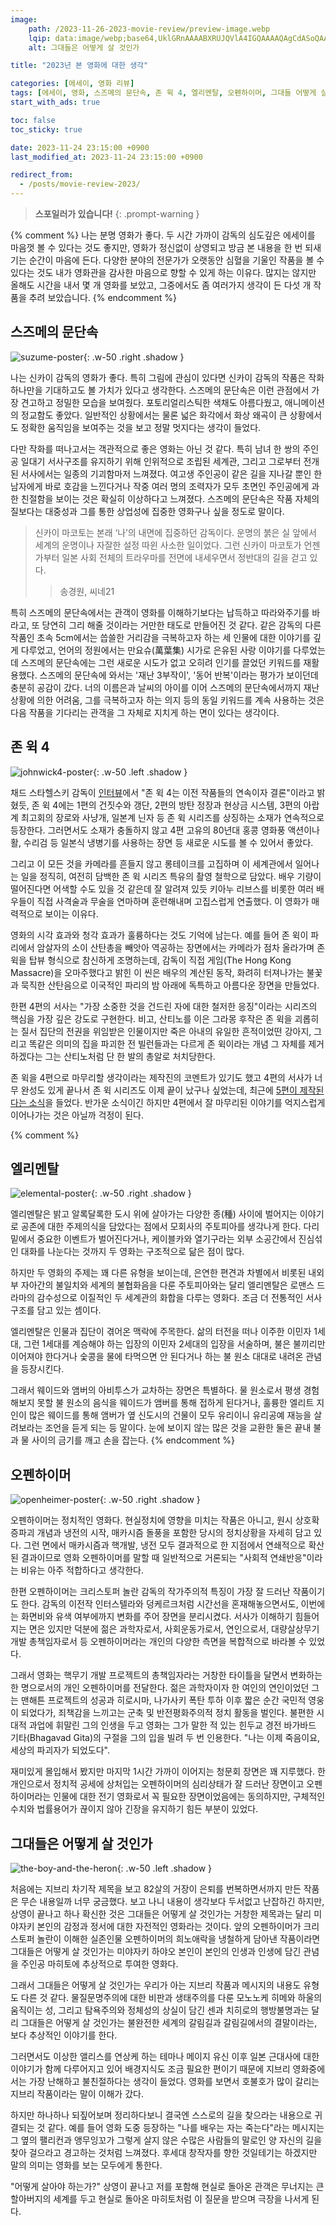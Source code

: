 ```yaml
---
image:
    path: /2023-11-26-2023-movie-review/preview-image.webp
    lqip: data:image/webp;base64,UklGRnAAAABXRUJQVlA4IGQAAAAQAgCdASoQAAgAAgA0JaACdAYtpzl/B4u4AP7316Ym0YB1WfrICzJ9WhT3z/F97BdlzfuaIObCT81VHxO8ifmW7rutNSyHlhU9LBs4+B45TxU6lEqT6pY3XoJZHNcRIMwf38gA
    alt: 그대들은 어떻게 살 것인가

title: "2023년 본 영화에 대한 생각"

categories: [에세이, 영화 리뷰]
tags: [에세이, 영화, 스즈메의 문단속, 존 윅 4, 엘리멘탈, 오펜하이머, 그대들 어떻게 살 것인가]
start_with_ads: true

toc: false
toc_sticky: true

date: 2023-11-24 23:15:00 +0900
last_modified_at: 2023-11-24 23:15:00 +0900

redirect_from:
  - /posts/movie-review-2023/
---
```


> **스포일러가 있습니다!**
{: .prompt-warning }

{% comment %}
나는 분명 영화가 좋다. 두 시간 가까이 감독의 심도깊은 에세이를 마음껏 볼 수 있다는 것도 좋지만, 영화가 정신없이 상영되고 방금 본 내용을 한 번 되새기는 순간이 마음에 든다. 다양한 분야의 전문가가 오랫동안 심혈을 기울인 작품을 볼 수 있다는 것도 내가 영화관을 감사한 마음으로 향할 수 있게 하는 이유다. 많지는 않지만 올해도 시간을 내서 몇 개 영화를 보았고, 그중에서도 좀 여러가지 생각이 든 다섯 개 작품을 추려 보았습니다.
{% endcomment %}

## **스즈메의 문단속**

![suzume-poster](/2023-11-26-2023-movie-review/suzume-poster.webp){: .w-50 .right .shadow }

나는 신카이 감독의 영화가 좋다. 특히 그림에 관심이 있다면 신카이 감독의 작품은 작화 하나만을 기대하고도 볼 가치가 있다고 생각한다. 스즈메의 문단속은 이런 관점에서 가장 견고하고 정밀한 모습을 보여줬다. 포토리얼리스틱한 색채도 아름다웠고, 애니메이션의 정교함도 좋았다. 일반적인 상황에서는 물론 넓은 화각에서 화상 왜곡이 큰 상황에서도 정확한 움직임을 보여주는 것을 보고 정말 멋지다는 생각이 들었다.

다만 작화를 떠나고서는 객관적으로 좋은 영화는 아닌 것 같다. 특히 남녀 한 쌍의 주인공 일대기 서사구조를 유지하기 위해 인위적으로 조립된 세계관, 그리고 그로부터 전개된 서사에서는 일종의 기괴함마저 느껴졌다. 여고생 주인공이 같은 길을 지나갈 뿐인 한 남자에게 바로 호감을 느낀다거나 작중 여러 명의 조력자가 모두 초면인 주인공에게 과한 친절함을 보이는 것은 확실히 이상하다고 느껴졌다. 스즈메의 문단속은 작품 자체의 질보다는 대중성과 그를 통한 상업성에 집중한 영화구나 싶을 정도로 말이다.

> 신카이 마코토는 본래 ‘나’의 내면에 집중하던 감독이다. 운명의 붉은 실 앞에서 세계의 운명이나 자잘한 설정 따윈 사소한 일이었다. 그런 신카이 마코토가 언젠가부터 일본 사회 전체의 트라우마를 전면에 내세우면서 정반대의 길을 걷고 있다.
>> 송경원, 씨네21

특히 스즈메의 문단속에서는 관객이 영화를 이해하기보다는 납득하고 따라와주기를 바라고, 또 당연히 그리 해줄 것이라는 거만한 태도로 만들어진 것 같다. 같은 감독의 다른 작품인 초속 5cm에서는 씁쓸한 거리감을 극복하고자 하는 세 인물에 대한 이야기를 깊게 다루었고, 언어의 정원에서는 만요슈(萬葉集) 시가로 은유된 사랑 이야기를 다루었는데 스즈메의 문단속에는 그런 새로운 시도가 없고 오히려 인기를 끌었던 키워드를 재활용했다. 스즈메의 문단속에 와서는 '재난 3부작이', '동어 반복'이라는 평가가 보이던데 충분히 공감이 갔다. 너의 이름은과 날씨의 아이를 이어 스즈메의 문단속에서까지 재난상황에 의한 어려움, 그를 극복하고자 하는 의지 등의 동일 키워드를 계속 사용하는 것은 다음 작품을 기다리는 관객을 그 자체로 지치게 하는 면이 있다는 생각이다.

## **존 윅 4**

![johnwick4-poster](/2023-11-26-2023-movie-review/johnwick4-poster.webp){: .w-50 .left .shadow }

채드 스타헬스키 감독이 [인터뷰](https://manofmany.com/entertainment/movies-tv/john-wick-4-trailer)에서 "존 윅 4는 이전 작품들의 연속이자 결론"이라고 밝혔듯, 존 윅 4에는 1편의 건짓수와 갱단, 2편의 방탄 정장과 현상금 시스템, 3편의 아랍계 최고회의 장로와 사냥개, 일본계 닌자 등 존 윅 시리즈를 상징하는 소재가 연속적으로 등장한다. 그러면서도 소재가 충돌하지 않고 4편 고유의 80년대 홍콩 영화풍 액션이나 활, 수리검 등 일본식 냉병기를 사용하는 장면 등 새로운 시도를 볼 수 있어서 좋았다.

그리고 이 모든 것을 카메라를 흔들지 않고 롱테이크를 고집하며 이 세계관에서 일어나는 일을 정직히, 여전히 담백한 존 윅 시리즈 특유의 촬영 철학으로 담았다. 배우 기량이 떨어진다면 어색할 수도 있을 것 같은데 잘 알려져 있듯 키아누 리브스를 비롯한 여러 배우들이 직접 사격술과 무술을 연마하며 훈련해내며 고집스럽게 연출했다. 이 영화가 매력적으로 보이는 이유다.

영화의 시각 효과와 청각 효과가 훌륭하다는 것도 기억에 남는다. 예를 들어 존 윅이 파리에서 암살자의 소이 산탄총을 빼앗아 역공하는 장면에서는 카메라가 점차 올라가며 존 윅을 탑뷰 형식으로 참신하게 조명하는데, 감독이 직접 게임(The Hong Kong Massacre)을 오마주했다고 밝힌 이 씬은 배우의 계산된 동작, 화려히 터져나가는 불꽃과 묵직한 산탄음으로 이국적인 파리의 밤 아래에 독특하고 아름다운 장면을 만들었다.

한편 4편의 서사는 "가장 소중한 것을 건드린 자에 대한 철저한 응징"이라는 시리즈의 핵심을 가장 깊은 강도로 구현한다. 비고, 산티노를 이은 그라몽 후작은 존 윅을 괴롭히는 질서 집단의 전권을 위임받은 인물이지만 죽은 아내의 유일한 흔적이었떤 강아지, 그리고 똑같은 의미의 집을 파괴한 전 빌런들과는 다르게 존 윅이라는 개념 그 자체를 제거하겠다는 그는 산티노처럼 단 한 발의 총알로 처치당한다.

존 윅을 4편으로 마무리할 생각이라는 제작진의 코멘트가 있기도 했고 4편의 서사가 너무 완성도 있게 끝나서 존 윅 시리즈도 이제 끝이 났구나 싶었는데, 최근에 [5편이 제작된다는 소식](https://hypebeast.kr/2023/11/john-wick-5-confirmed-for-production)을 들었다. 반가운 소식이긴 하지만 4편에서 잘 마무리된 이야기를 억지스럽게 이어나가는 것은 아닐까 걱정이 된다.

{% comment %}
## **엘리멘탈**

![elemental-poster](/2023-11-26-2023-movie-review/elemental-poster.webp){: .w-50 .right .shadow }

엘리멘탈은 밝고 알록달록한 도시 위에 살아가는 다양한 종(種) 사이에 벌어지는 이야기로 공존에 대한 주제의식을 담았다는 점에서 모회사의 주토피아를 생각나게 한다. 다리 밑에서 중요한 이벤트가 벌어진다거나, 케이블카와 열기구라는 외부 소공간에서 진심섞인 대화를 나눈다는 것까지 두 영화는 구조적으로 닮은 점이 많다.

하지만 두 영화의 주제는 꽤 다른 유형을 보이는데, 은연한 편견과 차별에서 비롯된 내외부 자아간의 불일치와 세계의 불협화음을 다룬 주토피아와는 달리 엘리멘탈은 로맨스 드라마의 감수성으로 이질적인 두 세계관의 화합을 다루는 영화다. 조금 더 전통적인 서사구조를 담고 있는 셈이다.

엘리멘탈은 인물과 집단이 겪어온 맥락에 주목한다. 삶의 터전을 떠나 이주한 이민자 1세대, 그런 1세대를 계승해야 하는 입장의 이민자 2세대의 입장을 서술하며, 불은 불끼리만 이어져야 한다거나 숯콩을 물에 타먹으면 안 된다거나 하는 불 원소 대대로 내려온 관념을 등장시킨다.

그래서 웨이드와 앰버의 아비투스가 교차하는 장면은 특별하다. 물 원소로서 평생 경험해보지 못할 불 원소의 음식을 웨이드가 앰버를 통해 접하게 된다거나, 훌륭한 엘리트 지인이 많은 웨이드를 통해 앰버가 옆 신도시의 건물이 모두 유리이니 유리공예 재능을 살려보라는 조언을 듣게 되는 등 말이다. 눈에 보이지 않는 많은 것을 교환한 둘은 끝내 불과 물 사이의 금기를 깨고 손을 잡는다.
{% endcomment %}

## **오펜하이머**

![openheimer-poster](/2023-11-26-2023-movie-review/openheimer-poster.webp){: .w-50 .right .shadow }

오펜하이머는 정치적인 영화다. 현실정치에 영향을 미치는 작품은 아니고, 원시 상호확증파괴 개념과 냉전의 시작, 매카시즘 돌풍을 포함한 당시의 정치상황을 자세히 담고 있다. 그런 면에서 매카시즘과 핵개발, 냉전 모두 결과적으로 한 지점에서 연쇄적으로 확산된 결과이므로 영화 오펜하이머를 말할 때 일반적으로 거론되는 "사회적 연쇄반응"이라는 비유는 아주 적합하다고 생각한다.

한편 오펜하이머는 크리스토퍼 놀란 감독의 작가주의적 특징이 가장 잘 드러난 작품이기도 한다. 감독의 이전작 인터스텔라와 덩케르크처럼 시간선을 혼재해놓으면서도, 이번에는 화면비와 유색 여부에까지 변화를 주어 장면을 분리시켰다. 서사가 이해하기 힘들어지는 면은 있지만 덕분에 젊은 과학자로서, 사회운동가로서, 연인으로서, 대량살상무기 개발 총책임자로서 등 오펜하이머라는 개인의 다양한 측면을 복합적으로 바라볼 수 있었다.

그래서 영화는 핵무기 개발 프로젝트의 총책임자라는 거창한 타이틀을 달면서 변화하는 한 명으로서의 개인 오펜하이머를 전달한다. 젊은 과학자이자 한 여인의 연인이었던 그는 맨해튼 프로젝트의 성공과 히로시마, 나가사키 폭탄 투하 이후 짧은 순간 국민적 영웅이 되었다가, 죄책감을 느끼고는 군축 및 반전평화주의적 정치 활동을 벌인다. 불편한 시대적 과업에 휘말린 그의 인생을 두고 영화는 그가 말한 적 있는 힌두교 경전 바가바드 기타(Bhagavad Gita)의 구절을 그의 입을 빌려 두 번 인용한다. "나는 이제 죽음이요, 세상의 파괴자가 되었도다".

재미있게 몰입해서 봤지만 마지막 1시간 가까이 이어지는 청문회 장면은 꽤 지루했다. 한 개인으로서 정치적 공세에 상처입는 오펜하이머의 심리상태가 잘 드러난 장면이고 오펜하이머라는 인물에 대한 전기 영화로서 꼭 필요한 장면이었음에는 동의하지만, 구체적인 수치와 법률용어가 끊이지 않아 긴장을 유지하기 힘든 부분이 있었다.

## **그대들은 어떻게 살 것인가**

![the-boy-and-the-heron](/2023-11-26-2023-movie-review/the-boy-and-the-heron.webp){: .w-50 .left .shadow }

처음에는 지브리 차기작 제목을 보고 82살의 거장이 은퇴를 번복하면서까지 만든 작품은 무슨 내용일까 너무 궁금했다. 보고 나니 내용이 생각보다 두서없고 난잡하긴 하지만, 상영이 끝나고 하나 확신한 것은 그대들은 어떻게 살 것인가는 거창한 제목과는 달리 미야자키 본인의 감정과 정서에 대한 자전적인 영화라는 것이다. 앞의 오펜하이머가 크리스토퍼 놀란이 이해한 실존인물 오펜하이머의 희노애락을 냉철하게 담아낸 작품이라면 그대들은 어떻게 살 것인가는 미야자키 하야오 본인이 본인의 인생과 인생에 담긴 관념을 주인공 마히토에 추상적으로 투여한 영화다.

그래서 그대들은 어떻게 살 것인가는 우리가 아는 지브리 작품과 메시지의 내용도 유형도 다른 것 같다. 물질문명주의에 대한 비판과 생태주의를 다룬 모노노케 히메와 하울의 움직이는 성, 그리고 탐욕주의와 정체성의 상실이 담긴 센과 치히로의 행방불명과는 달리 그대들은 어떻게 살 것인가는 불완전한 세계의 갈림길과 갈림길에서의 결말이라는, 보다 추상적인 이야기를 한다.

그러면서도 이상한 앨리스를 연상케 하는 테마나 메이지 유신 이후 일본 근대사에 대한 이야기가 함께 다루어지고 있어 배경지식도 조금 필요한 편이기 때문에 지브리 영화중에서는 가장 난해하고 불친절하다는 생각이 들었다. 영화를 보면서 호불호가 많이 갈리는 지브리 작품이라는 말이 이해가 갔다.

하지만 하나하나 되짚어보며 정리하다보니 결국엔 스스로의 길을 찾으라는 내용으로 귀결되는 것 같다. 예를 들어 영화 도중 등장하는 "나를 배우는 자는 죽는다"라는 메시지는 그 옆의 팰리컨과 앵무잉꼬가 그렇게 살지 않은 수많은 사람들의 말로인 양 자신의 길을 찾아 걸으라고 경고하는 것처럼 느껴졌다. 후세대 창작자를 향한 것일테기는 하겠지만 말의 의미는 영화를 보는 모두에게 통한다.

"어떻게 살아야 하는가?" 상영이 끝나고 저를 포함해 현실로 돌아온 관객은 무너지는 큰할아버지의 세계를 두고 현실로 돌아온 마히토처럼 이 질문을 받으며 극장을 나서게 된다.

<script type="application/ld+json">
    {
      "@context":"https://schema.org",
      "@type":"ItemList",
      "itemListElement":[
        {
          "@type":"ListItem",
          "name": "스즈메의 문단속",
          "image": "https://cdn.jsdelivr.net/gh/hyngng/hyngng.github.io.resources@master/2023-11-26-2023-movie-review/suzume-poster.webp",
          "position":1
        },
        {
          "@type":"ListItem",
          "name": "존 윅 4",
          "image": "https://cdn.jsdelivr.net/gh/hyngng/hyngng.github.io.resources@master/2023-11-26-2023-movie-review/johnwick4-poster.webp",
          "position":2
        },
        {
          "@type":"ListItem",
          "name": "오펜하이머",
          "image": "https://cdn.jsdelivr.net/gh/hyngng/hyngng.github.io.resources@master/2023-11-26-2023-movie-review/openheimer-poster.webp",
          "position":3
        },
        {
          "@type":"ListItem",
          "name": "그대들은 어떻게 살 것인가",
          "image": "https://cdn.jsdelivr.net/gh/hyngng/hyngng.github.io.resources@master/2023-11-26-2023-movie-review/the-boy-and-the-heron.webp",
          "position":4
        }
      ]
    }
</script>